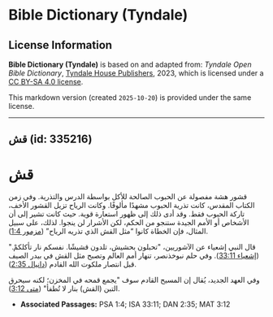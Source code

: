 # Bible Dictionary (Tyndale)

## License Information

**Bible Dictionary (Tyndale)** is based on and adapted from: _Tyndale Open Bible Dictionary_, [Tyndale House Publishers](https://tyndaleopenresources.com/), 2023, which is licensed under a [CC BY-SA 4.0 license](https://creativecommons.org/licenses/by-sa/4.0/legalcode.en).

This markdown version (created `2025-10-20`) is provided under the same license.



--------------------------------

## قش (id: 335216)

قش
==

قشور هشة مفصولة عن الحبوب الصالحة للأكل بواسطة الدرس والتذرية. وفي زمن الكتاب المقدس، كانت تذرية الحبوب مشهدًا مألوفًا. وكانت الرياح تزيل القشور الأخف، تاركة الحبوب فقط. وقد أدى ذلك إلى ظهور استعارة قوية. حيث كانت تشير إلى أن الأشخاص أو الأمم الجيدة ستنجو من الحكم، لكن الأشرار لن ينجوا. لذلك، على سبيل المثال، فإن الخطاة كانوا “مثل القش الذي تذريه الرياح” ([مزمور 1:4](https://ref.ly/Ps1:4)).

قال النبي إشعياء عن الآشوريين، "تحبلون بحشيش، تلدون قشيشًا. نفسكم نار تأكلكمْ." ([إشعياء 33:11](https://ref.ly/Isa33:11)). وفي حلم نبوخذنصر، تنهار أمم العالم وتصبح مثل القش في بيدر الصيف قبل انتصار ملكوت الله القادم ([دانيال 2:35](https://ref.ly/Dan2:35)).

وفي العهد الجديد، يُقال إن المسيح القادم سوف "يجمع قمحه في المخزن؛ لكنه سيحرق التبن (القش) بنار لا تُطفأ" ([متى 3:12](https://ref.ly/Matt3:12)).

* **Associated Passages:** PSA 1:4; ISA 33:11; DAN 2:35; MAT 3:12

